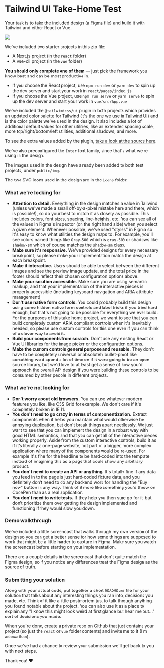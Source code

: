 # Tailwind UI Take-Home Test

Your task is to take the included design (a [Figma](https://www.figma.com/file/R98VfQ1G18sHWqjYRf4ja3/React-Challenge-(designed-by-TailwindLabs)) file) and build it with Tailwind and either React or Vue.

![](screenshot.png)

We've included two starter projects in this zip file:

- A Next.js project (in the `react` folder)
- A vue-cli project (in the `vue` folder)

**You should only complete one of them** — just pick the framework you know best and can be most productive in.

- If you choose the React project, use `npm run dev` or `yarn dev` to spin up the dev server and start your work in `react/pages/index.js`
- If you choose the Vue project, use `npm run serve` or `yarn serve` to spin up the dev server and start your work in `vue/src/App.vue`

We've included the `@tailwindcss/ui` plugin in both projects which provides an updated color palette for Tailwind (it's the one we use in [Tailwind UI](https://tailwindui.com)) and is the color palette we've used in the design. It also includes a lot of additional default values for other utilities, like an extended spacing scale, more top/right/bottom/left utilities, additional shadows, and more.

To see the extra values added by the plugin, [take a look at the source here](https://unpkg.com/browse/@tailwindcss/ui@0.3.0/index.js).

We've also preconfigured the `Inter` font family, since that's what we're using in the design.

The images used in the design have already been added to both test projects, under `public/img`.

The two SVG icons used in the design are in the `icons` folder.

### What we're looking for

- **Attention to detail.** Everything in the design matches a value in Tailwind (unless we've made a small off-by-a-pixel mistake here and there, which is possible!), so do your best to match it as closely as possible. This includes colors, font sizes, spacing, line-heights, etc. You can see all of the values in Figma's inspector (on the right hand side) when you select a given element. Whenever possible, we've used "styles" in Figma so it's easy to know what utilities the design maps to. For example, you'll see colors named things like `Gray-500` which is `gray-500` or shadows like `shadow-sm` which of course matches the `shadow-sm` class.
- **Make sure it's responsive.** We've provided designs for every necessary breakpoint, so please make your implementation match the design at each breakpoint.
- **Make it interactive.** Users should be able to select between the different images and see the preview image update, and the total price in the footer should reflect their chosen configuration options above.
- **Make your solution accessible.** Make sure you are using semantic markup, and that your implementation of the interactive pieces is properly accessible (including keyboard navigation and ARIA attribute management).
- **Don't use native form controls.** You could probably build this design using some hidden native form controls and label tricks if you tried hard enough, but that's not going to be possible for everything we ever build. For the purposes of this take home project, we want to see that you can build completely custom ARIA compliant controls when it's inevitably needed, so please use custom controls for this one even if you can think of a clever way to avoid it.
- **Build your components from scratch.** Don't use any existing React or Vue UI libraries for the image picker or the configuration options.
- **Make the custom controls general purpose and reusable.** They don't have to be completely universal or absolutely bullet-proof like something we'd spend a lot of time on if it were going to be an open-source library, but we'd love to at least get a sense of how you'd approach the overall API design if you were building these controls to be consumed by other people in different projects.

### What we're not looking for

- **Don't worry about old browsers.** You can use whatever modern features you like, like CSS Grid for example. We don't care if it's completely broken in IE 11.
- **You don't need to go crazy in terms of componentization.** Extract components when it helps you maintain what would otherwise be annoying duplication, but don't break things apart needlessly. We just want to see that you can implement the design in a robust way with good HTML semantics, and that you can get all of the interactive pieces working properly. Aside from the custom interactive controls, build it as if it's literally a one-page website, not part of a bigger, more complex application where many of the components would be re-used. For example it's fine for the headline to be hard-coded into the template instead of imagining this as a page that could show any arbitrary product.
- **You don't need to create an API or anything.** It's totally fine if any data you feed in to the page is just hard-coded fixture data, and you definitely don't need to do any backend work for handling the "Buy now" button in any way. Think of it more like something you'd throw on CodePen than as a real application.
- **You don't need to write tests.** If they help you then sure go for it, but don't prioritize them over getting the design implemented and functioning if they would slow you down.

### Demo walkthrough

We've included a little screencast that walks through my own version of the design so you can get a better sense for how some things are supposed to work that might be a little harder to capture in Figma. Make sure you watch the screencast before starting on your implementation.

There are a couple details in the screencast that don't quite match the Figma design, so if you notice any differences treat the Figma design as the source of truth.

### Submitting your solution

Along with your actual code, put together a short `README.md` file for your solution that talks about any interesting things you ran into, decisions you made, etc. Think of it like a little postmortem just to talk through anything you found notable about the project. You can also use it as a place to explain any "I know this might look weird at first glance but hear me out..." sort of decisions you made.

When you're done, create a private repo on GitHub that just contains your project (so just the `react` or `vue` folder contents) and invite me to it (I'm `adamwathan`).

Once we've had a chance to review your submission we'll get back to you with next steps.

Thank you! ❤️
